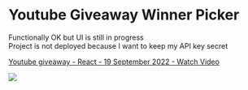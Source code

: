 # Youtube Giveaway Winner Picker
Functionally OK but  UI is still in progress<br>
Project is not deployed because I want to keep my API key secret
<a href="https://www.loom.com/share/27cbbd5c5c534221882cefbeccbaa253">
    <p>Youtube giveaway - React - 19 September 2022 - Watch Video</p>
    <img style="max-width:300px;" src="https://cdn.loom.com/sessions/thumbnails/27cbbd5c5c534221882cefbeccbaa253-with-play.gif">
  </a>
<br>
<br>
<br>
<br>
<br>
<br>
<br>
<br>

